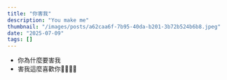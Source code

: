 ```yaml
---
title: "你害我"
description: "You make me"
thumbnail: "/images/posts/a62caa6f-7b95-40da-b201-3b72b524b6b8.jpeg"
date: "2025-07-09"
tags: []
---
```

- 你為什麼要害我
- 害我這麼喜歡你🤬🤬😭😭
